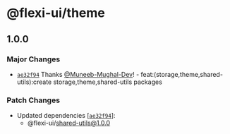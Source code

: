 # @flexi-ui/theme

## 1.0.0

### Major Changes

- [`ae32f94`](https://github.com/flexi-ui/flexi-ui/commit/ae32f944693e9669f595f1e3fd92362fd4b6bd61) Thanks [@Muneeb-Mughal-Dev](https://github.com/Muneeb-Mughal-Dev)! - feat:(storage,theme,shared-utils):create storage,theme,shared-utils packages

### Patch Changes

- Updated dependencies [[`ae32f94`](https://github.com/flexi-ui/flexi-ui/commit/ae32f944693e9669f595f1e3fd92362fd4b6bd61)]:
  - @flexi-ui/shared-utils@1.0.0
